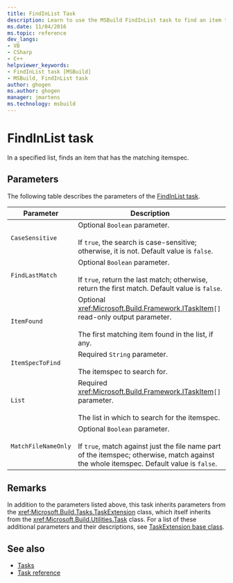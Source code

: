 ```yaml
---
title: FindInList Task
description: Learn to use the MSBuild FindInList task to find an item that has the matching itemspec in a specified list.
ms.date: 11/04/2016
ms.topic: reference
dev_langs:
- VB
- CSharp
- C++
helpviewer_keywords:
- FindInList task [MSBuild]
- MSBuild, FindInList task
author: ghogen
ms.author: ghogen
manager: jmartens
ms.technology: msbuild
---
```

# FindInList task

In a specified list, finds an item that has the matching itemspec.

## Parameters

 The following table describes the parameters of the [FindInList task](../msbuild/findinlist-task.md).

|Parameter|Description|
|---------------|-----------------|
|`CaseSensitive`|Optional `Boolean` parameter.<br /><br /> If `true`, the search is case-sensitive; otherwise, it is not. Default value is `false`.|
|`FindLastMatch`|Optional `Boolean` parameter.<br /><br /> If `true`, return the last match; otherwise, return the first match. Default value is `false`.|
|`ItemFound`|Optional <xref:Microsoft.Build.Framework.ITaskItem>`[]` read-only output parameter.<br /><br /> The first matching item found in the list, if any.|
|`ItemSpecToFind`|Required `String` parameter.<br /><br /> The itemspec to search for.|
|`List`|Required <xref:Microsoft.Build.Framework.ITaskItem>`[]` parameter.<br /><br /> The list in which to search for the itemspec.|
|`MatchFileNameOnly`|Optional `Boolean` parameter.<br /><br /> If `true`, match against just the file name part of the itemspec; otherwise, match against the whole itemspec. Default value is `false`.|

## Remarks

 In addition to the parameters listed above, this task inherits parameters from the <xref:Microsoft.Build.Tasks.TaskExtension> class, which itself inherits from the <xref:Microsoft.Build.Utilities.Task> class. For a list of these additional parameters and their descriptions, see [TaskExtension base class](../msbuild/taskextension-base-class.md).

## See also

- [Tasks](../msbuild/msbuild-tasks.md)
- [Task reference](../msbuild/msbuild-task-reference.md)
